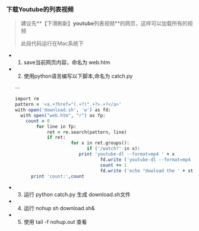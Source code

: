### 下载Youtube的列表视频

>  建议先**【下滑刷新】**youtube**列表视频**的网页，这样可以加载所有的视频
>
> 此段代码运行在Mac系统下

* 1. save当前网页内容，命名为 web.htm

* 2. 使用python语言编写以下脚本,命名为 catch.py

  ···

  ```f 
  import re
  pattern = '<a.+?href="(.+?)".+?>.+?</a>'
  with open('download.sh', 'w') as fd:
    with open("web.htm", "r") as fp:
      count = 0
          for line in fp:
              ret = re.search(pattern, line)
              if ret:
  				       for x in ret.groups():
  					         if ('/watch?' in x):
  		                  print 'youtube-dl --format=mp4 ' + x
  						          fd.write ('youtube-dl --format=mp4 ' + x + '\n')
  						          count += 1
  						          fd.write ('echo "dowload the ' + str(count) + ' video"\n')
  		print 'count:',count
  ```



* 3. 运行 python catch.py 生成 download.sh文件
* 4. 运行 nohup sh download.sh&
* 5. 使用 tail -f nohup.out 查看
